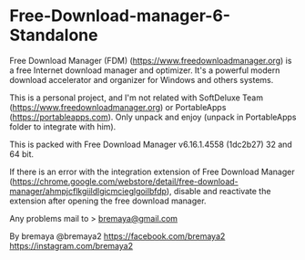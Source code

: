 # Free-Download-manager-6-Standalone

Free Download Manager (FDM) (https://www.freedownloadmanager.org) is a free Internet download manager and optimizer. It's a powerful modern download accelerator and organizer for Windows and others systems.

This is a personal project, and I'm not related with SoftDeluxe Team (https://www.freedownloadmanager.org) or PortableApps (https://portableapps.com).
Only unpack and enjoy (unpack in PortableApps folder to integrate with him).

This is packed with Free Download Manager v6.16.1.4558 (1dc2b27) 32 and 64 bit.

If there is an error with the integration extension of Free Download Manager (https://chrome.google.com/webstore/detail/free-download-manager/ahmpjcflkgiildlgicmcieglgoilbfdp), disable and reactivate the extension after opening the free download manager.

Any problems mail to > bremaya@gmail.com

By bremaya
@bremaya2
https://facebook.com/bremaya2
https://instagram.com/bremaya2
